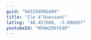 ```yaml
---
guid: "bb519408bd84"
title: "Ile d'Ouessant"
latlng: "48.457668, -5.096057"
youtubeId: "NV0mZ9btEd0" 
---
```

